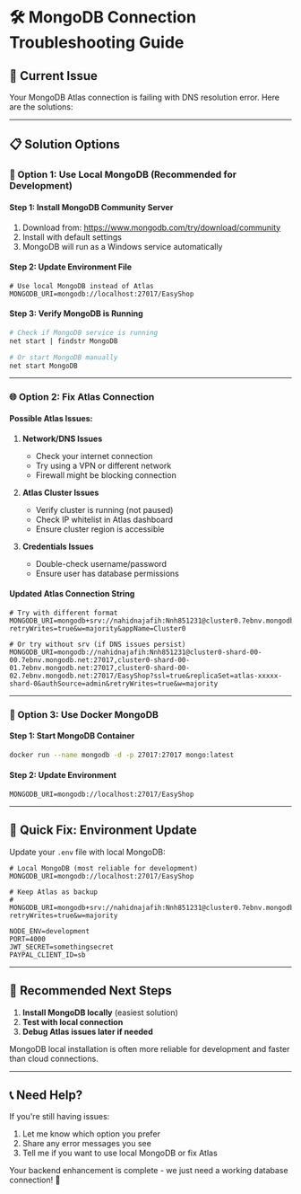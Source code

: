 # 🛠️ MongoDB Connection Troubleshooting Guide

## 🚨 **Current Issue**
Your MongoDB Atlas connection is failing with DNS resolution error. Here are the solutions:

---

## 📋 **Solution Options**

### **🎯 Option 1: Use Local MongoDB (Recommended for Development)**

#### **Step 1: Install MongoDB Community Server**
1. Download from: https://www.mongodb.com/try/download/community
2. Install with default settings
3. MongoDB will run as a Windows service automatically

#### **Step 2: Update Environment File**
```env
# Use local MongoDB instead of Atlas
MONGODB_URI=mongodb://localhost:27017/EasyShop
```

#### **Step 3: Verify MongoDB is Running**
```bash
# Check if MongoDB service is running
net start | findstr MongoDB

# Or start MongoDB manually
net start MongoDB
```

---

### **🌐 Option 2: Fix Atlas Connection**

#### **Possible Atlas Issues:**
1. **Network/DNS Issues**
   - Check your internet connection
   - Try using a VPN or different network
   - Firewall might be blocking connection

2. **Atlas Cluster Issues**
   - Verify cluster is running (not paused)
   - Check IP whitelist in Atlas dashboard
   - Ensure cluster region is accessible

3. **Credentials Issues**
   - Double-check username/password
   - Ensure user has database permissions

#### **Updated Atlas Connection String**
```env
# Try with different format
MONGODB_URI=mongodb+srv://nahidnajafih:Nnh851231@cluster0.7ebnv.mongodb.net/EasyShop?retryWrites=true&w=majority&appName=Cluster0

# Or try without srv (if DNS issues persist)
MONGODB_URI=mongodb://nahidnajafih:Nnh851231@cluster0-shard-00-00.7ebnv.mongodb.net:27017,cluster0-shard-00-01.7ebnv.mongodb.net:27017,cluster0-shard-00-02.7ebnv.mongodb.net:27017/EasyShop?ssl=true&replicaSet=atlas-xxxxx-shard-0&authSource=admin&retryWrites=true&w=majority
```

---

### **🐳 Option 3: Use Docker MongoDB**

#### **Step 1: Start MongoDB Container**
```bash
docker run --name mongodb -d -p 27017:27017 mongo:latest
```

#### **Step 2: Update Environment**
```env
MONGODB_URI=mongodb://localhost:27017/EasyShop
```

---

## 🔧 **Quick Fix: Environment Update**

Update your `.env` file with local MongoDB:

```env
# Local MongoDB (most reliable for development)
MONGODB_URI=mongodb://localhost:27017/EasyShop

# Keep Atlas as backup
# MONGODB_URI=mongodb+srv://nahidnajafih:Nnh851231@cluster0.7ebnv.mongodb.net/EasyShop?retryWrites=true&w=majority

NODE_ENV=development
PORT=4000
JWT_SECRET=somethingsecret
PAYPAL_CLIENT_ID=sb
```

---

## 🚀 **Recommended Next Steps**

1. **Install MongoDB locally** (easiest solution)
2. **Test with local connection**
3. **Debug Atlas issues later if needed**

MongoDB local installation is often more reliable for development and faster than cloud connections.

---

## 📞 **Need Help?**

If you're still having issues:
1. Let me know which option you prefer
2. Share any error messages you see
3. Tell me if you want to use local MongoDB or fix Atlas

Your backend enhancement is complete - we just need a working database connection! 🎯

